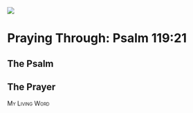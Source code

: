 <img class="intro-right" src="/images/art-paris-psalter.jpg">

<style>
  li {list-style-type: none;}
  p + ul {
    margin-top: -18px;
}
</style>

# Praying Through: Psalm 119:21

## The Psalm

## The Prayer

<div style="font-variant: small-caps;">
My Living Word
</div>
